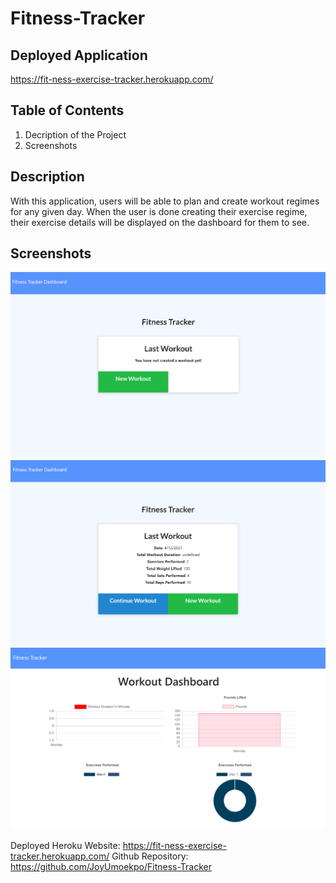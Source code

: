 # Fitness-Tracker

## Deployed Application
https://fit-ness-exercise-tracker.herokuapp.com/

## Table of Contents
1. Decription of the Project
2. Screenshots

## Description
With this application, users will be able to plan and create workout regimes for any given day. When the user is done creating their exercise regime, their exercise details will be displayed on the dashboard for them to see.

## Screenshots
![image](./assets/dashboard.PNG)
![image](./assets/workoutOne.PNG)
![image](./assets/workoutStats.PNG)

Deployed Heroku Website: https://fit-ness-exercise-tracker.herokuapp.com/
Github Repository: https://github.com/JoyUmoekpo/Fitness-Tracker